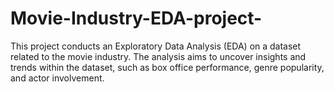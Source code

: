 # Movie-Industry-EDA-project-
This project conducts an Exploratory Data Analysis (EDA) on a dataset related to the movie industry. The analysis aims to uncover insights and trends within the dataset, such as box office performance, genre popularity, and actor involvement.
